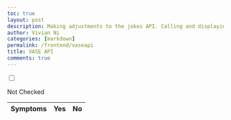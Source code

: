 ```yaml
---
toc: true
layout: post
description: Making adjustments to the jokes API. Calling and displaying information from AWS flask server
author: Vivian Ni
categories: [markdown]
permalink: /frontend/vaseapi
title: VASE API
comments: true
---
```


<!DOCTYPE html>
<html lang="en">
<head>
  <title>VASE Diagnosis System</title>
</head>
<body>
  <table>
    <thead>
    <tr>
      <th>Symptoms</th>
      <th>Yes</th>
      <th>No</th>
    </tr>
    </thead>
    <tbody id="result">
      <link rel="stylesheet" href="vase.scss">
      <input type="checkbox" id="my-checkbox" onclick="isChecked()">
      <p id="message">Not Checked</p>
      <script src=checkscript.js></script> 
    </tbody>
  </table>
</body>
</html>

<!-- Script is layed out in a sequence (without a function) and will execute when page is loaded -->
<script>
const resultContainer = document.getElementById("result");

  const url = "https://vase.nighthawkcodescrums.gq/api/diagnosis/symptoms";

  // prepare fetch GET options
  const options = {
    method: 'GET', // *GET, POST, PUT, DELETE, etc.
    mode: 'cors', // no-cors, *cors, same-origin
    cache: 'default', // *default, no-cache, reload, force-cache, only-if-cached
    credentials: 'omit', // include, *same-origin, omit
    headers: {
      'Content-Type': 'application/json'
      // 'Content-Type': 'application/x-www-form-urlencoded',
    },
  };
  // prepare fetch PUT options, clones with JS Spread Operator (...)
  const put_options = {...options, method: 'PUT'}; // clones and replaces method

  // fetch the API
  fetch(url, options)
    // response is a RESTful "promise" on any successful fetch
    .then(response => {
      // check for response errors
      if (response.status !== 200) {
          error('GET API response failure: ' + response.status);
          return;
      }
      // valid response will have JSON data
      response.json().then(data => {
          console.log(data);
            for (const symptoms of data){
                console.log(symptoms);
            
                const tr = document.createElement("tr");
            
                const symptom_ele = document.createElement("td");
                symptom_ele.innerHTML = symptoms.toString();
            
            // this builds ALL td's (cells) into tr element
                tr.appendChild(symptom_ele);
                resultContainer.appendChild(tr);
            }
 
          })
      })

  // catch fetch errors (ie Nginx ACCESS to server blocked)
  .catch(err => {
    error(err + " " + url);
  });

  // Something went wrong with actions or responses
  function error(err) {
    // log as Error in console
    console.error(err);
    // append error to resultContainer
    const tr = document.createElement("tr");
    const td = document.createElement("td");
    td.innerHTML = err;
    tr.appendChild(td);
    resultContainer.appendChild(tr);
  }

</script>

